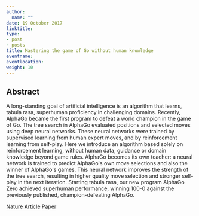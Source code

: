 ```yaml
---
author:
  name: ""
date: 19 October 2017
linktitle:
type:
- post
- posts
title: Mastering the game of Go without human knowledge
eventname:
eventlocation:  
weight: 10
---
```


## Abstract

A long-standing goal of artificial intelligence is an algorithm that learns, tabula rasa, superhuman proficiency in challenging domains. Recently, AlphaGo became the first program to defeat a world champion in the game of Go. The tree search in AlphaGo evaluated positions and selected moves using deep neural networks. These neural networks were trained by supervised learning from human expert moves, and by reinforcement learning from self-play. Here we introduce an algorithm based solely on reinforcement learning, without human data, guidance or domain knowledge beyond game rules. AlphaGo becomes its own teacher: a neural network is trained to predict AlphaGo's own move selections and also the winner of AlphaGo's games. This neural network improves the strength of the tree search, resulting in higher quality move selection and stronger self-play in the next iteration. Starting tabula rasa, our new program AlphaGo Zero achieved superhuman performance, winning 100-0 against the previously published, champion-defeating AlphaGo.

[Nature Article](https://www.nature.com/articles/nature24270)
[Paper](https://www.nature.com/articles/nature24270.epdf?sharing_token=Urd8Xo0dBqkq96ZG2bJAiNRgN0jAjWel9jnR3ZoTv0MzTglC12p1NiU2orOu-c1nBdYrrl5mO_G-4ivReqyPdGtpXIYZu2l7Mf8cQvvSKvsnA_tYG0ETemCRq4NAeEGa7s3Q5cxdhxdo4diqVNKfVv6z3pxjfJItf-_W8sMFzoEZgx9ZoMmgzTVWfy37nJ0Zel_NDqMt0C2d3XoGTl7rgX4DHsXdaqmx37M4elyLPpc%3D)
